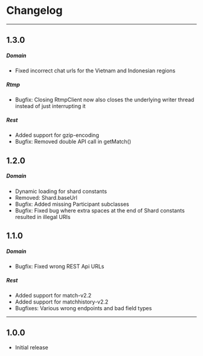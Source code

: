 # Changelog
---------
## 1.3.0
##### Domain
* Fixed incorrect chat urls for the Vietnam and Indonesian regions 

##### Rtmp
* Bugfix: Closing RtmpClient now also closes the underlying writer thread instead of just interrupting it

##### Rest
* Added support for gzip-encoding
* Bugfix: Removed double API call in getMatch()

## 1.2.0
##### Domain
* Dynamic loading for shard constants
* Removed: Shard.baseUrl
* Bugfix: Added missing Participant subclasses
* Bugfix: Fixed bug where extra spaces at the end of Shard constants resulted in illegal URIs

## 1.1.0
##### Domain
* Bugfix: Fixed wrong REST Api URLs

##### Rest
* Added support for match-v2.2
* Added support for matchhistory-v2.2
* Bugfixes: Various wrong endpoints and bad field types

------

## 1.0.0
* Initial release
